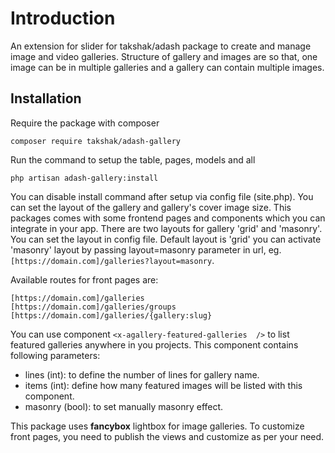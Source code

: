 
#  Introduction
An extension for slider for takshak/adash package to create and manage image and video galleries. Structure of gallery and images are so that, one image can be in multiple galleries and a gallery can contain multiple images.

##  Installation
Require the package with composer

    composer require takshak/adash-gallery

Run the command to setup the table, pages, models and all

    php artisan adash-gallery:install

You can disable install command after setup via config file (site.php). You can set the layout of the gallery and gallery's cover image size.
This packages comes with some frontend pages and components which you can integrate in your app. There are two layouts for gallery 'grid' and 'masonry'. You can set the layout in config file. Default layout is 'grid' you can activate 'masonry' layout by passing layout=masonry parameter in url, eg. `[https://domain.com]/galleries?layout=masonry`.

Available routes for front pages are:

    [https://domain.com]/galleries
    [https://domain.com]/galleries/groups
    [https://domain.com]/galleries/{gallery:slug}

You can use component `<x-agallery-featured-galleries  />` to list featured galleries anywhere in you projects. This component contains following parameters:

* lines (int): to define the number of lines for gallery name.
* items (int): define how many featured images will be listed with this component.
* masonry (bool): to set manually masonry effect.

This package uses **fancybox** lightbox for image galleries. To customize front pages, you need to publish the views and customize as per your need.
